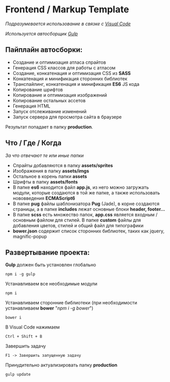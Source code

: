 # Frontend / Markup Template
*Подразумевается использование в связке с [Visual Code](https://code.visualstudio.com/download)*

*Используется автосборщик [Gulp](http://gulpjs.com/)*

## Пайплайн автосборки:
* Создание и оптимизация атласа спрайтов
* Генерация CSS классов для работы с атласом
* Создание, конкатенация и оптимизация CSS из **SASS**
* Конкатенация и минификация сторонних библиотек
* Транспайлинг, конкатенация и минификация **ES6** JS кода
* Копирование шрифтов
* Копирование и оптимизация изображений
* Копирование остальных ассетов
* Генерация HTML
* Запуск отслеживание изменений
* Запуск сервера для просмотра сайта в браузере

Результат попадает в папку **production**.

## Что / Где / Когда

*За что отвечают те или иные папки*

* Спрайты добавляются в папку **assets/sprites**
* Изображения в папку **assets/imgs**
* Остальное в корень папки **assets**
* Шрифты в папку **assets/fonts**
* В папке **es6** находится файл **app.js**, из него можно загружать модули, которые создаются в той же папке, а также использовать нововведения **ECMAScript6**
* В папке **pug** файлы шаблонизатора **Pug** (Jade), в корне создаются страницы, а в папке **includes** лежат основные блоки **header, footer...**
* В папке **scss** есть множество папок, **app.css** является входным / основным файлом для стилей. В папке **custom** файлы для добавления цветов, стилей и общий файл для типографики
* **bower.json** содержит список сторонних библиотек, таких как jquery, magnific-popup

## Развертывание проекта:
**Gulp** должен быть установлен глобально
```
npm i -g gulp
```
Устанавливаем все необходимые модули
```
npm i
```
Устанавливаем сторонние библиотеки (при необходимости устанавливаем **bower** "*npm i -g bower*")
```
bower i
```
В Visual Code нажимаем
```
Ctrl + Shift + B
```
Завершить задачу
```
F1 -> Завершить запущенную задачу
```
Принудительно актуализировать папку **production**
```
gulp update
```
